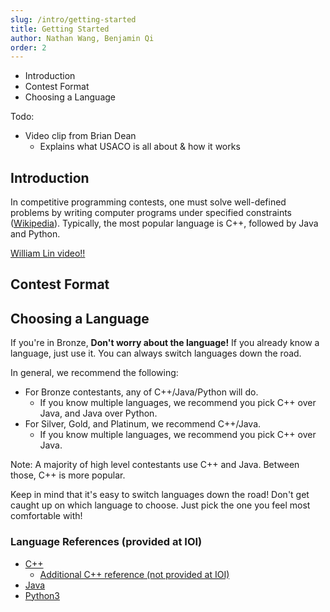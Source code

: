 ```yaml
---
slug: /intro/getting-started
title: Getting Started
author: Nathan Wang, Benjamin Qi
order: 2
---
```


 - Introduction
 - Contest Format
 - Choosing a Language

<!-- END DESCRIPTION -->

Todo:
- Video clip from Brian Dean
  - Explains what USACO is all about & how it works

## Introduction

In competitive programming contests, one must solve well-defined problems by writing computer programs under specified constraints ([Wikipedia](https://en.wikipedia.org/wiki/Competitive_programming)). Typically, the most popular language is C++, followed by Java and Python.

[William Lin video!!](https://www.youtube.com/watch?time_continue=1&v=ueNT-w7Oluw)

## Contest Format


## Choosing a Language

If you're in Bronze, **Don't worry about the language!** If you already know a language, just use it. You can always switch languages down the road.

In general, we recommend the following:

- For Bronze contestants, any of C++/Java/Python will do.
  - If you know multiple languages, we recommend you pick C++ over Java, and Java over Python.
- For Silver, Gold, and Platinum, we recommend C++/Java.
  - If you know multiple languages, we recommend you pick C++ over Java.

Note: A majority of high level contestants use C++ and Java. Between those, C++ is more popular.

Keep in mind that it's easy to switch languages down the road! Don't get caught up on which language to choose. Just pick the one you feel most comfortable with!

### Language References (provided at IOI)

 - [C++](https://en.cppreference.com/w/)
   - [Additional C++ reference (not provided at IOI)](http://www.cplusplus.com/)
 - [Java](https://docs.oracle.com/javase/8/docs/api/overview-summary.html)
 - [Python3](https://docs.python.org/3/reference/)